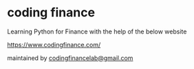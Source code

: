 # coding finance

Learning Python for Finance with the help of the below website

https://www.codingfinance.com/

maintained by codingfinancelab@gmail.com
